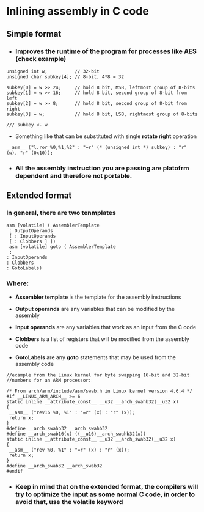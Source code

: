 # Inlining assembly in C code

## Simple format

* ### Improves the __runtime of the program__ for processes like __AES__ (check example)

```
unsigned int w;          // 32-bit
unsigned char subkey[4]; // 8-bit, 4*8 = 32 

subkey[0] = w >> 24;     // hold 8 bit, MSB, leftmost group of 8-bits 
subkey[1] = w >> 16;     // hold 8 bit, second group of 8-bit from left    
subkey[2] = w >> 8;      // hold 8 bit, second group of 8-bit from right
subkey[3] = w;           // hold 8 bit, LSB, rightmost group of 8-bits

/// subkey <- w
```

* Something like that can be substituted with single __rotate right__ operation

`__asm__ ("l.ror %0,%1,%2" : "=r" (* (unsigned int *) subkey) : "r" (w), "r" (0x10));`

* ### All the assembly instruction you are passing are __platofrm dependent__ and therefore not portable.

## Extended format

### In general, there are __two__ tenmplates

```
asm [volatile] ( AssemblerTemplate
 : OutputOperands
 [ : InputOperands
 [ : Clobbers ] ])
 asm [volatile] goto ( AssemblerTemplate
 :
: InputOperands
: Clobbers
: GotoLabels)
```

### Where: 

* __Assembler template__ is the template for the assembly instructions

* __Output operands__ are any variables that can be modified by the assembly

* __Input operands__ are any variables that work as an input from the C code

* __Clobbers__ is a list of registers that will be modified from the assembly code

* __GotoLabels__ are any __goto__ statements that may be used from the assembly code

```
//example from the Linux kernel for byte swapping 16-bit and 32-bit //numbers for an ARM processor:

/* From arch/arm/include/asm/swab.h in Linux kernel version 4.6.4 */
#if __LINUX_ARM_ARCH__ >= 6
static inline __attribute_const__ __u32 __arch_swahb32(__u32 x)
{
 __asm__ ("rev16 %0, %1" : "=r" (x) : "r" (x));
 return x;
}
#define __arch_swahb32 __arch_swahb32
#define __arch_swab16(x) ((__u16)__arch_swahb32(x))
static inline __attribute_const__ __u32 __arch_swab32(__u32 x)
{
 __asm__ ("rev %0, %1" : "=r" (x) : "r" (x));
 return x;
}
#define __arch_swab32 __arch_swab32
#endif
```

* ### Keep in mind that on the __extended format__, the compilers will try to optimize the input as some normal C code, in order to avoid that, use the __volatile keyword__